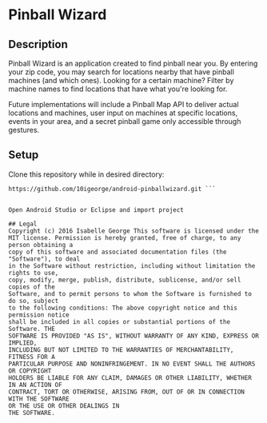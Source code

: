 # Pinball Wizard

## Description
Pinball Wizard is an application created to find pinball near you. By entering your zip code, you may search for locations nearby that have pinball machines (and which ones). Looking for a certain machine? Filter by machine names to find locations that have what you're looking for.

Future implementations will include a Pinball Map API to deliver actual locations and machines, user input on machines at specific locations, events in your area, and a secret pinball game only accessible through gestures.

## Setup
Clone this repository while in desired directory:

``` $ git clone 
https://github.com/10igeorge/android-pinballwizard.git ```


Open Android Studio or Eclipse and import project

## Legal
Copyright (c) 2016 Isabelle George This software is licensed under the 
MIT license. Permission is hereby granted, free of charge, to any person obtaining a 
copy of this software and associated documentation files (the "Software"), to deal 
in the Software without restriction, including without limitation the rights to use, 
copy, modify, merge, publish, distribute, sublicense, and/or sell copies of the 
Software, and to permit persons to whom the Software is furnished to do so, subject 
to the following conditions: The above copyright notice and this permission notice 
shall be included in all copies or substantial portions of the Software. THE 
SOFTWARE IS PROVIDED "AS IS", WITHOUT WARRANTY OF ANY KIND, EXPRESS OR IMPLIED, 
INCLUDING BUT NOT LIMITED TO THE WARRANTIES OF MERCHANTABILITY, FITNESS FOR A 
PARTICULAR PURPOSE AND NONINFRINGEMENT. IN NO EVENT SHALL THE AUTHORS OR COPYRIGHT 
HOLDERS BE LIABLE FOR ANY CLAIM, DAMAGES OR OTHER LIABILITY, WHETHER IN AN ACTION OF 
CONTRACT, TORT OR OTHERWISE, ARISING FROM, OUT OF OR IN CONNECTION WITH THE SOFTWARE 
OR THE USE OR OTHER DEALINGS IN
THE SOFTWARE.
